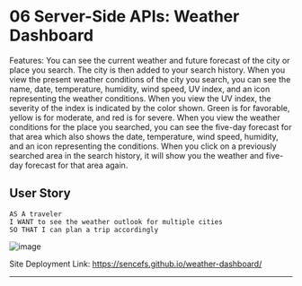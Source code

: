 # 06 Server-Side APIs: Weather Dashboard

Features: You can see the current weather and future forecast of the city or place you search. The city is then added to your search history. When you view the present weather conditions of the city you search, you can see the name, date, temperature, humidity, wind speed, UV index, and an icon representing the weather conditions. When you view the UV index, the severity of the index is indicated by the color shown. Green is for favorable, yellow is for moderate, and red is for severe. When you view the weather conditions for the place you searched, you can see the five-day forecast for that area which also shows the date, temperature, wind speed, humidity, and an icon representing the conditions. When you click on a previously searched area in the search history, it will show you the weather and five-day forecast for that area again.

## User Story

```
AS A traveler
I WANT to see the weather outlook for multiple cities
SO THAT I can plan a trip accordingly
```
![image](https://user-images.githubusercontent.com/100245563/172690352-75e5a9de-1c1b-4177-a4f9-edb9c95e24d4.png)

Site Deployment Link: https://sencefs.github.io/weather-dashboard/

- - -
